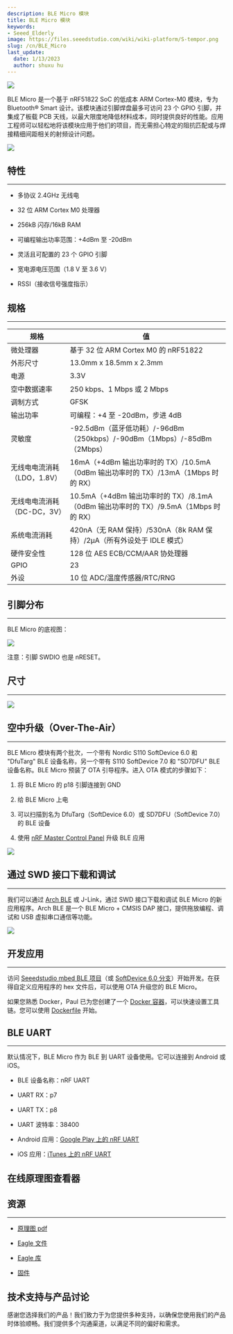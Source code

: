 ```yaml
---
description: BLE Micro 模块
title: BLE Micro 模块
keywords:
- Seeed_Elderly
image: https://files.seeedstudio.com/wiki/wiki-platform/S-tempor.png
slug: /cn/BLE_Micro
last_update:
  date: 1/13/2023
  author: shuxu hu
---
```

![](https://files.seeedstudio.com/wiki/BLE_Micro/img/BLE%20Micro_03.jpg)

BLE Micro 是一个基于 nRF51822 SoC 的低成本 ARM Cortex-M0 模块，专为 Bluetooth® Smart 设计。该模块通过引脚焊盘最多可访问 23 个 GPIO 引脚，并集成了板载 PCB 天线，以最大限度地降低材料成本，同时提供良好的性能。应用工程师可以轻松地将该模块应用于他们的项目，而无需担心特定的阻抗匹配或与焊接精细间距相关的射频设计问题。

[![](https://files.seeedstudio.com/wiki/Seeed-WiKi/docs/images/300px-Get_One_Now_Banner-ragular.png)](https://www.seeedstudio.com/Seeed-Micro-BLE-Module-w%26-Cortex-M0-Based-nRF51822-SoC-p-1975.html)

## 特性
---
*   多协议 2.4GHz 无线电

*   32 位 ARM Cortex M0 处理器

*   256kB 闪存/16kB RAM

*   可编程输出功率范围：+4dBm 至 -20dBm

*   灵活且可配置的 23 个 GPIO 引脚

*   宽电源电压范围（1.8 V 至 3.6 V）

*   RSSI（接收信号强度指示）


## 规格
---
规格|值
--|--
微处理器|基于 32 位 ARM Cortex M0 的 nRF51822
外形尺寸|13.0mm x 18.5mm x 2.3mm
电源|3.3V
空中数据速率|250 kbps、1 Mbps 或 2 Mbps
调制方式|GFSK
输出功率|可编程：+4 至 -20dBm，步进 4dB
灵敏度|-92.5dBm（蓝牙低功耗）/-96dBm（250kbps）/-90dBm（1Mbps）/-85dBm（2Mbps）
无线电电流消耗（LDO，1.8V）|16mA（+4dBm 输出功率时的 TX）/10.5mA（0dBm 输出功率时的 TX）/13mA（1Mbps 时的 RX）
无线电电流消耗（DC-DC，3V）|10.5mA（+4dBm 输出功率时的 TX）/8.1mA（0dBm 输出功率时的 TX）/9.5mA（1Mbps 时的 RX）
系统电流消耗|420nA（无 RAM 保持）/530nA（8k RAM 保持）/2μA（所有外设处于 IDLE 模式）
硬件安全性|128 位 AES ECB/CCM/AAR 协处理器
GPIO|23
外设|10 位 ADC/温度传感器/RTC/RNG

## 引脚分布
---

BLE Micro 的底视图：

![](https://files.seeedstudio.com/wiki/BLE_Micro/img/BLE_Micro_Pinout.png)

注意：引脚 SWDIO 也是 nRESET。

## 尺寸
---

![](https://files.seeedstudio.com/wiki/BLE_Micro/img/BLE_Micro_Dimension.jpeg)

## 空中升级（Over-The-Air）
---
BLE Micro 模块有两个批次，一个带有 Nordic S110 SoftDevice 6.0 和 "DfuTarg" BLE 设备名称，另一个带有 S110 SoftDevice 7.0 和 "SD7DFU" BLE 设备名称。BLE Micro 预装了 OTA 引导程序。进入 OTA 模式的步骤如下：

1.  将 BLE Micro 的 p18 引脚连接到 GND

2.  给 BLE Micro 上电

3.  可以扫描到名为 DfuTarg（SoftDevice 6.0）或 SD7DFU（SoftDevice 7.0）的 BLE 设备

4.  使用 [nRF Master Control Panel](https://play.google.com/store/apps/details?id=no.nordicsemi.android.mcp) 升级 BLE 应用

![](https://files.seeedstudio.com/wiki/BLE_Micro/img/Ota-ui.png)

## 通过 SWD 接口下载和调试
---
我们可以通过 [Arch BLE](https://www.seeedstudio.com/depot/Arch-BLE-p-1998.html) 或 J-Link，通过 SWD 接口下载和调试 BLE Micro 的新应用程序。Arch BLE 是一个 BLE Micro + CMSIS DAP 接口，提供拖放编程、调试和 USB 虚拟串口通信等功能。

![](https://files.seeedstudio.com/wiki/BLE_Micro/img/Using_arch_ble_to_flash_ble_micro.png)

## 开发应用
---
访问 [Seeedstudio mbed BLE 项目](https://github.com/Seeed-Studio/mbed_ble)（或 [SoftDevice 6.0 分支](https://github.com/Seeed-Studio/mbed_ble/tree/softdevice_v6)）开始开发。在获得自定义应用程序的 hex 文件后，可以使用 OTA 升级您的 BLE Micro。

如果您熟悉 Docker，Paul 已为您创建了一个 [Docker 容器](https://registry.hub.docker.com/u/skyplabs/ble-micro/)，可以快速设置工具链。您可以使用 [Dockerfile](https://github.com/SkypLabs/ble_micro_dockerfile) 开始。

<!-- 如果您有 [Arch BLE](https://www.seeedstudio.com/depot/Arch-BLE-p-1998.html)，您也可以使用 [ARM mbed 基于云的 IDE](https://developer.mbed.org/compiler/)。另请参阅 [Arch BLE wiki](/Arch_BLE) -->

## BLE UART
---
默认情况下，BLE Micro 作为 BLE 到 UART 设备使用。它可以连接到 Android 或 iOS。

*   BLE 设备名称：nRF UART

*   UART RX：p7

*   UART TX：p8

*   UART 波特率：38400

*   Android 应用：[Google Play 上的 nRF UART](https://play.google.com/store/apps/details?id=com.nordicsemi.nrfUARTv2&amp;hl=en)

*   iOS 应用：[iTunes 上的 nRF UART](https://itunes.apple.com/us/app/nrf-uart/id614594903?mt=8)


## 在线原理图查看器

<div className="altium-ecad-viewer" data-project-src="https://files.seeedstudio.com/wiki/BLE_Micro/res/BLE_Micro_v1.0.zip" style={{borderRadius: '0px 0px 4px 4px', height: 500, borderStyle: 'solid', borderWidth: 1, borderColor: 'rgb(241, 241, 241)', overflow: 'hidden', maxWidth: 1280, maxHeight: 700, boxSizing: 'border-box'}}>
</div>


## 资源
---
*   [原理图 pdf](https://files.seeedstudio.com/wiki/BLE_Micro/res/BLE_Micro.pdf)

*   [Eagle 文件](https://files.seeedstudio.com/wiki/BLE_Micro/res/BLE_Micro_v1.0.zip)

*   [Eagle 库](https://files.seeedstudio.com/wiki/BLE_Micro/res/BLE_Micro_Eagle_Library.zip)

*   [固件](https://files.seeedstudio.com/wiki/BLE_Micro/res/Ble_micro_firmware.zip)

## 技术支持与产品讨论

感谢您选择我们的产品！我们致力于为您提供多种支持，以确保您使用我们的产品时体验顺畅。我们提供多个沟通渠道，以满足不同的偏好和需求。

<div class="button_tech_support_container">
<a href="https://forum.seeedstudio.com/" class="button_forum"></a> 
<a href="https://www.seeedstudio.com/contacts" class="button_email"></a>
</div>

<div class="button_tech_support_container">
<a href="https://discord.gg/eWkprNDMU7" class="button_discord"></a> 
<a href="https://github.com/Seeed-Studio/wiki-documents/discussions/69" class="button_discussion"></a>
</div>